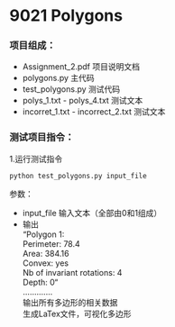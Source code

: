 # 9021 Polygons

### 项目组成：
- Assignment_2.pdf 项目说明文档
- polygons.py 主代码
- test_polygons.py 测试代码
- polys_1.txt - polys_4.txt 测试文本
- incorret_1.txt - incorrect_2.txt 测试文本

### 测试项目指令：
1.运行测试指令  

`python test_polygons.py input_file`  

参数：  
- input_file 输入文本（全部由0和1组成）
- 输出  
  “Polygon 1:  
    Perimeter: 78.4  
    Area: 384.16  
    Convex: yes  
    Nb of invariant rotations: 4  
    Depth: 0“  
  .............  
  输出所有多边形的相关数据  
  生成LaTex文件，可视化多边形  
